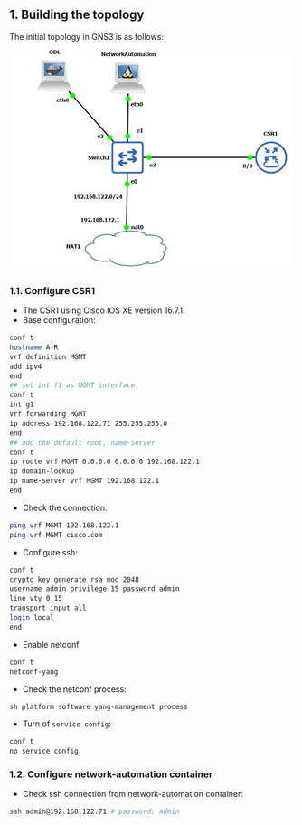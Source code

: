 ## 1. Building the topology
The initial topology in GNS3 is as follows:

![Alt text](images/00_initial_topology.png)

### 1.1. Configure CSR1
- The CSR1 using Cisco IOS XE version 16.7.1.
- Base configuration:
```bash
conf t
hostname A-R
vrf definition MGMT
add ipv4
end
## set int f1 as MGMT interface
conf t
int g1
vrf forwarding MGMT
ip address 192.168.122.71 255.255.255.0
end
## add the default root, name-server
conf t
ip route vrf MGMT 0.0.0.0 0.0.0.0 192.168.122.1
ip domain-lookup
ip name-server vrf MGMT 192.168.122.1
end
```

- Check the connection:
```bash
ping vrf MGMT 192.168.122.1
ping vrf MGMT cisco.com
```
- Configure ssh:
```bash
conf t
crypto key generate rsa mod 2048
username admin privilege 15 password admin
line vty 0 15
transport input all
login local
end
```

- Enable netconf
```bash
conf t
netconf-yang
```
- Check the netconf process:
```bash
sh platform software yang-management process
```
- Turn of `service config`:
```bash
conf t
no service config
```
### 1.2. Configure network-automation container
- Check ssh connection from network-automation container:
```bash
ssh admin@192.168.122.71 # password: admin
```